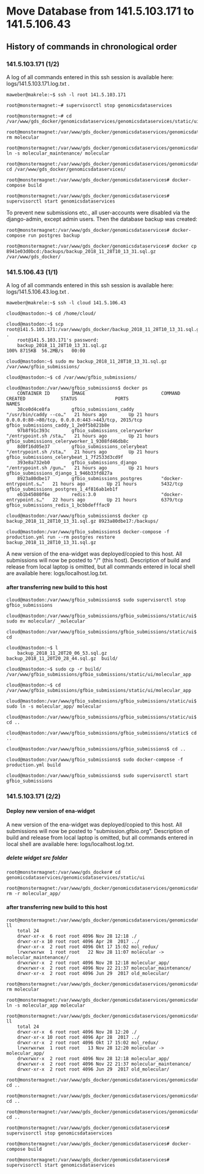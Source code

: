 # Move Database from 141.5.103.171 to 141.5.106.43

## History of commands in chronological order

### 141.5.103.171 (1/2)

A log of all commands entered in this ssh session is available here: logs/141.5.103.171.log.txt .

    maweber@makrele:~$ ssh -l root 141.5.103.171
    
    root@monstermagnet:~# supervisorctl stop genomicsdataservices
    
    root@monstermagnet:~# cd /var/www/gds_docker/genomicsdataservices/genomicsdataservices/static/ui/
    
    root@monstermagnet:/var/www/gds_docker/genomicsdataservices/genomicsdataservices/static/ui# rm molecular
    
    root@monstermagnet:/var/www/gds_docker/genomicsdataservices/genomicsdataservices/static/ui# ln -s molecular_maintenance/ molecular
    
    root@monstermagnet:/var/www/gds_docker/genomicsdataservices/genomicsdataservices/static/ui# cd /var/www/gds_docker/genomicsdataservices/
    
    root@monstermagnet:/var/www/gds_docker/genomicsdataservices# docker-compose build
    
    root@monstermagnet:/var/www/gds_docker/genomicsdataservices# supervisorctl start genomicsdataservices
   
To prevent new submissions etc., all user-accounts were disabled via the django-admin, except admin users.
Then the database backup was created:
    
    root@monstermagnet:/var/www/gds_docker/genomicsdataservices# docker-compose run postgres backup
    
    root@monstermagnet:/var/www/gds_docker/genomicsdataservices# docker cp 8941e03d0bcd:/backups/backup_2018_11_28T10_13_31.sql.gz /var/www/gds_docker/


### 141.5.106.43 (1/1)

A log of all commands entered in this ssh session is available here: logs/141.5.106.43.log.txt .

    maweber@makrele:~$ ssh -l cloud 141.5.106.43
    
    cloud@mastodon:~$ cd /home/cloud/
    
    cloud@mastodon:~$ scp root@141.5.103.171:/var/www/gds_docker/backup_2018_11_28T10_13_31.sql.gz .
        root@141.5.103.171's password:
        backup_2018_11_28T10_13_31.sql.gz                                 100% 8715KB  56.2MB/s   00:00
    
    cloud@mastodon:~$ sudo mv backup_2018_11_28T10_13_31.sql.gz /var/www/gfbio_submissions/
    
    cloud@mastodon:~$ cd /var/www/gfbio_submissions/
    
    cloud@mastodon:/var/www/gfbio_submissions$ docker ps
        CONTAINER ID        IMAGE                            COMMAND                  CREATED             STATUS              PORTS                                                NAMES
        38ce0d4ce8fa        gfbio_submissions_caddy          "/usr/bin/caddy --co…"   21 hours ago        Up 21 hours         0.0.0.0:80->80/tcp, 0.0.0.0:443->443/tcp, 2015/tcp   gfbio_submissions_caddy_1_2e0f5b821b8e
        97b8f91c393c        gfbio_submissions_celeryworker   "/entrypoint.sh /sta…"   21 hours ago        Up 21 hours                                                              gfbio_submissions_celeryworker_1_9308fd46db8c
        8d0f16d05e37        gfbio_submissions_celerybeat     "/entrypoint.sh /sta…"   21 hours ago        Up 21 hours                                                              gfbio_submissions_celerybeat_1_7f2533d3cd9f
        393e8a732eb0        gfbio_submissions_django         "/entrypoint.sh /gun…"   21 hours ago        Up 21 hours                                                              gfbio_submissions_django_1_946b33fd827a
        8923a80dbe17        gfbio_submissions_postgres       "docker-entrypoint.s…"   21 hours ago        Up 21 hours         5432/tcp                                             gfbio_submissions_postgres_1_4f816ab1eb1f
        eb1b45080f6e        redis:3.0                        "docker-entrypoint.s…"   22 hours ago        Up 21 hours         6379/tcp                                             gfbio_submissions_redis_1_bcbbdefffac0
    
    cloud@mastodon:/var/www/gfbio_submissions$ docker cp backup_2018_11_28T10_13_31.sql.gz 8923a80dbe17:/backups/
    
    cloud@mastodon:/var/www/gfbio_submissions$ docker-compose -f production.yml run --rm postgres restore backup_2018_11_28T10_13_31.sql.gz

A new version of the ena-widget was deployed/copied to this host. All submissions will now be posted
to "/" (this host). Description of build and release from local laptop is omitted, but all commands
entered in local shell are available here: logs/localhost.log.txt.

#### after transferring new build to this host

    cloud@mastodon:/var/www/gfbio_submissions$ sudo supervisorctl stop gfbio_submissions

    cloud@mastodon:/var/www/gfbio_submissions/gfbio_submissions/static/ui$ sudo mv molecular/ _molecular

    cloud@mastodon:/var/www/gfbio_submissions/gfbio_submissions/static/ui$ cd

    cloud@mastodon:~$ l
        backup_2018_11_20T20_06_53.sql.gz  backup_2018_11_20T20_28_44.sql.gz  build/
    
    cloud@mastodon:~$ sudo cp -r build/ /var/www/gfbio_submissions/gfbio_submissions/static/ui/molecular_app

    cloud@mastodon:~$ cd /var/www/gfbio_submissions/gfbio_submissions/static/ui/molecular_app

    cloud@mastodon:/var/www/gfbio_submissions/gfbio_submissions/static/ui$ sudo ln -s molecular_app/ molecular

    cloud@mastodon:/var/www/gfbio_submissions/gfbio_submissions/static/ui$ cd ..

    cloud@mastodon:/var/www/gfbio_submissions/gfbio_submissions/static$ cd ..

    cloud@mastodon:/var/www/gfbio_submissions/gfbio_submissions$ cd ..

    cloud@mastodon:/var/www/gfbio_submissions$ sudo docker-compose -f production.yml build

    cloud@mastodon:/var/www/gfbio_submissions$ sudo supervisorctl start gfbio_submissions



### 141.5.103.171 (2/2)

#### Deploy new version of ena-widget 

A new version of the ena-widget was deployed/copied to this host. All submissions will now be posted
to "submission.gfbio.org". Description of build and release from local laptop is omitted, but all commands
entered in local shell are available here: logs/localhost.log.txt.

##### delete widget src folder

    root@monstermagnet:/var/www/gds_docker# cd genomicsdataservices/genomicsdataservices/static/ui
    
    root@monstermagnet:/var/www/gds_docker/genomicsdataservices/genomicsdataservices/static/ui# rm -r molecular_app/

#### after transferring new build to this host

    root@monstermagnet:/var/www/gds_docker/genomicsdataservices/genomicsdataservices/static/ui# ll
        total 24
        drwxr-xr-x  6 root root 4096 Nov 28 12:18 ./
        drwxr-xr-x 10 root root 4096 Apr 28  2017 ../
        drwxr-xr-x  2 root root 4096 Okt 17 15:02 mol_redux/
        lrwxrwxrwx  1 root root   22 Nov 28 11:07 molecular -> molecular_maintenance//
        drwxrwxr-x  2 root root 4096 Nov 28 12:18 molecular_app/
        drwxrwxr-x  2 root root 4096 Nov 22 21:37 molecular_maintenance/
        drwxr-xr-x  2 root root 4096 Jun 29  2017 old_molecular/
        
    root@monstermagnet:/var/www/gds_docker/genomicsdataservices/genomicsdataservices/static/ui# rm molecular
    
    root@monstermagnet:/var/www/gds_docker/genomicsdataservices/genomicsdataservices/static/ui# ln -s molecular_app molecular
    
    root@monstermagnet:/var/www/gds_docker/genomicsdataservices/genomicsdataservices/static/ui# ll
        total 24
        drwxr-xr-x  6 root root 4096 Nov 28 12:20 ./
        drwxr-xr-x 10 root root 4096 Apr 28  2017 ../
        drwxr-xr-x  2 root root 4096 Okt 17 15:02 mol_redux/
        lrwxrwxrwx  1 root root   13 Nov 28 12:20 molecular -> molecular_app/
        drwxrwxr-x  2 root root 4096 Nov 28 12:18 molecular_app/
        drwxrwxr-x  2 root root 4096 Nov 22 21:37 molecular_maintenance/
        drwxr-xr-x  2 root root 4096 Jun 29  2017 old_molecular/

    root@monstermagnet:/var/www/gds_docker/genomicsdataservices/genomicsdataservices/static/ui# cd ..

    root@monstermagnet:/var/www/gds_docker/genomicsdataservices/genomicsdataservices/static# cd ..

    root@monstermagnet:/var/www/gds_docker/genomicsdataservices/genomicsdataservices# cd ..
    
    root@monstermagnet:/var/www/gds_docker/genomicsdataservices# supervisorctl stop genomicsdataservices
    
    root@monstermagnet:/var/www/gds_docker/genomicsdataservices# docker-compose build
    
    root@monstermagnet:/var/www/gds_docker/genomicsdataservices# supervisorctl start genomicsdataservices






